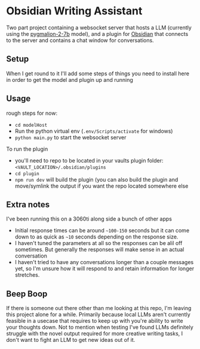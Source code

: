 # Obsidian Writing Assistant

Two part project containing a websocket server that hosts a LLM (currently using the [pygmalion-2-7b](https://huggingface.co/PygmalionAI/pygmalion-2-7b) model), and a plugin for [Obsidian](https://obsidian.md/) that connects to the server and contains a chat window for conversations.

## Setup

When I get round to it I'll add some steps of things you need to install here in order to get the model and plugin up and running

## Usage

rough steps for now:
- `cd modelHost`
- Run the python virtual env (`.env/Scripts/activate` for windows)
- `python main.py` to start the websocket server

To run the plugin
- you'll need to repo to be located in your vaults plugin folder: `<VAULT_LOCATION>/.obsidian/plugins`
- `cd plugin`
- `npm run dev` will build the plugin (you can also build the plugin and move/symlink the output if you want the repo located somewhere else

## Extra notes

I've been running this on a 3060ti along side a bunch of other apps

- Initial response times can be around `~100-150` seconds but it can come down to as quick as `~10` seconds depending on the response size.
- I haven't tuned the parameters at all so the responses can be alil off sometimes. But generally the responses will make sense in an actual conversation
- I haven't tried to have any conversations longer than a couple messages yet, so I'm unsure how it will respond to and retain information for longer stretches.

## Beep Boop

If there is someone out there other than me looking at this repo, I'm leaving this project alone for a while. Primarily because local LLMs aren't currently feasible in a usecase that requires to keep up with you're ability to write your thoughts down. Not to mention when testing I've found LLMs definitely struggle with the novel output required for more creative writing tasks, I don't want to fight an LLM to get new ideas out of it.


